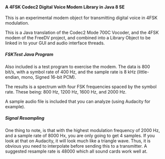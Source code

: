 #### A 4FSK Codec2 Digital Voice Modem Library in Java 8 SE
This is an experimental modem object for transmitting digital voice in 4FSK modulation.

This is a Java translation of the Codec2 Mode 700C Vocoder, and the 4FSK modem of the FreeDV project, and combined into a Library Object to be linked in to your GUI and audio interface threads.

##### FSKTest Java Program
Also included is a test program to exercise the modem. The data is 800 bit/s, with a symbol rate of 400 Hz, and the sample rate is 8 kHz (little-endian, mono, Signed 16-bit PCM).

The results is a spectrum with four FSK frequencies spaced by the symbol rate. These being: 800 Hz, 1200 Hz, 1600 Hz, and 2000 Hz.

A sample audio file is included that you can analyze (using Audacity for example).

##### Signal Resampling
One thing to note, is that with the highest modulation frequency of 2000 Hz, and a sample rate of 8000 Hx, you are only going to get 4 samples. If you look at that on Audacity, it will look much like a triangle wave. Thus, it is obvious you need to interpolate before sending this to a transmitter. A suggested resample rate is 48000 which all sound cards work well at.

